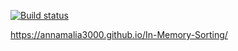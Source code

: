 [![Build status](https://ci.appveyor.com/api/projects/status/mwiv21xf83o3lu20?svg=true)](https://ci.appveyor.com/project/annamalia3000/in-memory-sorting)

https://annamalia3000.github.io/In-Memory-Sorting/